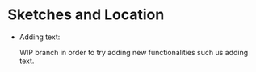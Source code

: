 # Sketches and Location

 - Adding text:

	WIP branch in order to try adding new functionalities such us adding text.

